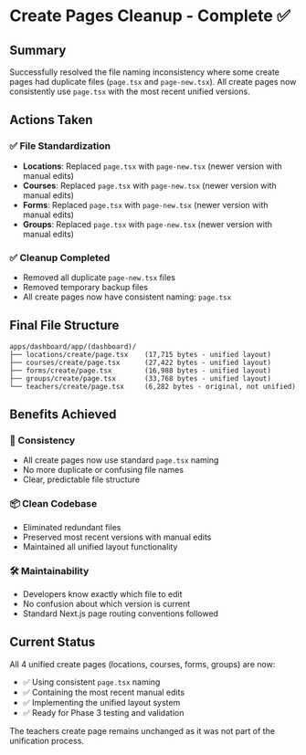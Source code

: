 # Create Pages Cleanup - Complete ✅

## Summary

Successfully resolved the file naming inconsistency where some create pages had duplicate files (`page.tsx` and `page-new.tsx`). All create pages now consistently use `page.tsx` with the most recent unified versions.

## Actions Taken

### ✅ File Standardization

- **Locations**: Replaced `page.tsx` with `page-new.tsx` (newer version with manual edits)
- **Courses**: Replaced `page.tsx` with `page-new.tsx` (newer version with manual edits)
- **Forms**: Replaced `page.tsx` with `page-new.tsx` (newer version with manual edits)
- **Groups**: Replaced `page.tsx` with `page-new.tsx` (newer version with manual edits)

### ✅ Cleanup Completed

- Removed all duplicate `page-new.tsx` files
- Removed temporary backup files
- All create pages now have consistent naming: `page.tsx`

## Final File Structure

```
apps/dashboard/app/(dashboard)/
├── locations/create/page.tsx    (17,715 bytes - unified layout)
├── courses/create/page.tsx      (27,422 bytes - unified layout)
├── forms/create/page.tsx        (16,988 bytes - unified layout)
├── groups/create/page.tsx       (33,768 bytes - unified layout)
└── teachers/create/page.tsx     (6,282 bytes - original, not unified)
```

## Benefits Achieved

### 🎯 Consistency

- All create pages now use standard `page.tsx` naming
- No more duplicate or confusing file names
- Clear, predictable file structure

### 📦 Clean Codebase

- Eliminated redundant files
- Preserved most recent versions with manual edits
- Maintained all unified layout functionality

### 🛠️ Maintainability

- Developers know exactly which file to edit
- No confusion about which version is current
- Standard Next.js page routing conventions followed

## Current Status

All 4 unified create pages (locations, courses, forms, groups) are now:

- ✅ Using consistent `page.tsx` naming
- ✅ Containing the most recent manual edits
- ✅ Implementing the unified layout system
- ✅ Ready for Phase 3 testing and validation

The teachers create page remains unchanged as it was not part of the unification process.

